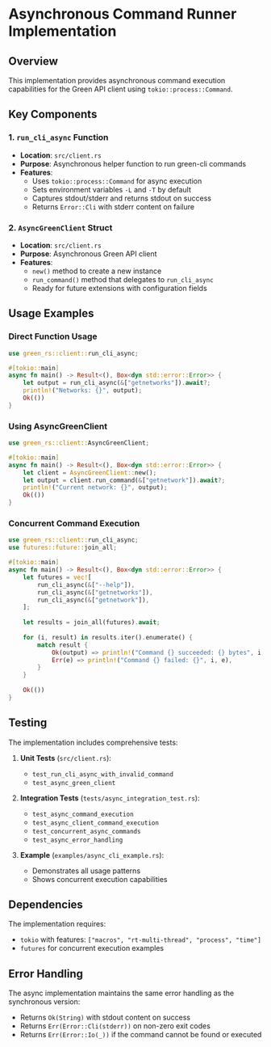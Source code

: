 # Asynchronous Command Runner Implementation

## Overview

This implementation provides asynchronous command execution capabilities for the Green API client using `tokio::process::Command`.

## Key Components

### 1. `run_cli_async` Function
- **Location**: `src/client.rs`
- **Purpose**: Asynchronous helper function to run green-cli commands
- **Features**:
  - Uses `tokio::process::Command` for async execution
  - Sets environment variables `-L` and `-T` by default
  - Captures stdout/stderr and returns stdout on success
  - Returns `Error::Cli` with stderr content on failure

### 2. `AsyncGreenClient` Struct
- **Location**: `src/client.rs`
- **Purpose**: Asynchronous Green API client
- **Features**:
  - `new()` method to create a new instance
  - `run_command()` method that delegates to `run_cli_async`
  - Ready for future extensions with configuration fields

## Usage Examples

### Direct Function Usage
```rust
use green_rs::client::run_cli_async;

#[tokio::main]
async fn main() -> Result<(), Box<dyn std::error::Error>> {
    let output = run_cli_async(&["getnetworks"]).await?;
    println!("Networks: {}", output);
    Ok(())
}
```

### Using AsyncGreenClient
```rust
use green_rs::client::AsyncGreenClient;

#[tokio::main]
async fn main() -> Result<(), Box<dyn std::error::Error>> {
    let client = AsyncGreenClient::new();
    let output = client.run_command(&["getnetwork"]).await?;
    println!("Current network: {}", output);
    Ok(())
}
```

### Concurrent Command Execution
```rust
use green_rs::client::run_cli_async;
use futures::future::join_all;

#[tokio::main]
async fn main() -> Result<(), Box<dyn std::error::Error>> {
    let futures = vec![
        run_cli_async(&["--help"]),
        run_cli_async(&["getnetworks"]),
        run_cli_async(&["getnetwork"]),
    ];
    
    let results = join_all(futures).await;
    
    for (i, result) in results.iter().enumerate() {
        match result {
            Ok(output) => println!("Command {} succeeded: {} bytes", i, output.len()),
            Err(e) => println!("Command {} failed: {}", i, e),
        }
    }
    
    Ok(())
}
```

## Testing

The implementation includes comprehensive tests:

1. **Unit Tests** (`src/client.rs`):
   - `test_run_cli_async_with_invalid_command`
   - `test_async_green_client`

2. **Integration Tests** (`tests/async_integration_test.rs`):
   - `test_async_command_execution`
   - `test_async_client_command_execution`
   - `test_concurrent_async_commands`
   - `test_async_error_handling`

3. **Example** (`examples/async_cli_example.rs`):
   - Demonstrates all usage patterns
   - Shows concurrent execution capabilities

## Dependencies

The implementation requires:
- `tokio` with features: `["macros", "rt-multi-thread", "process", "time"]`
- `futures` for concurrent execution examples

## Error Handling

The async implementation maintains the same error handling as the synchronous version:
- Returns `Ok(String)` with stdout content on success
- Returns `Err(Error::Cli(stderr))` on non-zero exit codes
- Returns `Err(Error::Io(_))` if the command cannot be found or executed

